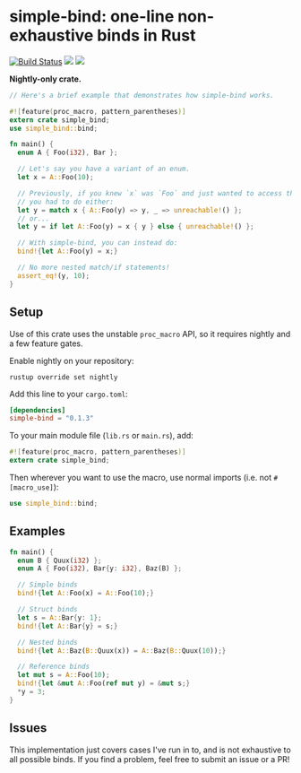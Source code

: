 # simple-bind: one-line non-exhaustive binds in Rust
[![Build Status](https://travis-ci.org/willcrichton/simple-bind.svg?branch=master)](https://travis-ci.org/willcrichton/simple-bind)
[![](https://img.shields.io/crates/v/simple-bind.svg)](https://crates.io/crates/simple-bind)
[![](https://docs.rs/simple-bind/badge.svg)](https://docs.rs/simple-bind/)

**Nightly-only crate.**

```rust
// Here's a brief example that demonstrates how simple-bind works.

#![feature(proc_macro, pattern_parentheses)]
extern crate simple_bind;
use simple_bind::bind;

fn main() {
  enum A { Foo(i32), Bar };

  // Let's say you have a variant of an enum.
  let x = A::Foo(10);

  // Previously, if you knew `x` was `Foo` and just wanted to access the inside,
  // you had to do either:
  let y = match x { A::Foo(y) => y, _ => unreachable!() };
  // or...
  let y = if let A::Foo(y) = x { y } else { unreachable!() };

  // With simple-bind, you can instead do:
  bind!{let A::Foo(y) = x;}

  // No more nested match/if statements!
  assert_eq!(y, 10);
}
```

## Setup

Use of this crate uses the unstable `proc_macro` API, so it requires nightly and a few feature gates.

Enable nightly on your repository:
```
rustup override set nightly
```

Add this line to your `cargo.toml`:
```toml
[dependencies]
simple-bind = "0.1.3"
```

To your main module file (`lib.rs` or `main.rs`), add:
```rust
#![feature(proc_macro, pattern_parentheses)]
extern crate simple_bind;
```

Then wherever you want to use the macro, use normal imports (i.e. not `#[macro_use]`):
```rust
use simple_bind::bind;
```

## Examples

```rust
fn main() {
  enum B { Quux(i32) };
  enum A { Foo(i32), Bar{y: i32}, Baz(B) };

  // Simple binds
  bind!{let A::Foo(x) = A::Foo(10);}

  // Struct binds
  let s = A::Bar{y: 1};
  bind!{let A::Bar{y} = s;}

  // Nested binds
  bind!{let A::Baz(B::Quux(x)) = A::Baz(B::Quux(10));}

  // Reference binds
  let mut s = A::Foo(10);
  bind!{let &mut A::Foo(ref mut y) = &mut s;}
  *y = 3;
}
```

## Issues

This implementation just covers cases I've run in to, and is not exhaustive to all possible binds. If you find a problem, feel free to submit an issue or a PR!
